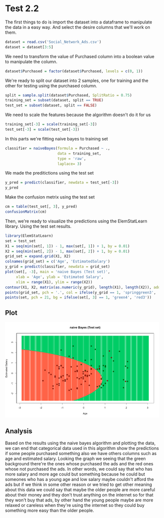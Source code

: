 # Test 2.2

The first things to do is import the dataset into a dataframe to manipulate the data in a easy way. And select the desire columns that we'll work on them.

```R
dataset = read.csv('Social_Network_Ads.csv')
dataset = dataset[3:5]
```

We need to transform the value of Purchased column into a boolean value to manipulate the column.

```R
dataset$Purchased = factor(dataset$Purchased, levels = c(0, 1))
```

We're ready to split our dataset into 2 samples, one for training and the other for testing using the purchased column.

```R
split = sample.split(dataset$Purchased, SplitRatio = 0.75)
training_set = subset(dataset, split == TRUE)
test_set = subset(dataset, split == FALSE)
```

We need to scale the features because the algorithm doesn't do it for us

```R
training_set[-3] = scale(training_set[-3])
test_set[-3] = scale(test_set[-3])
```

In this parts we're fitting naive bayes to training set

```R
classifier = naiveBayes(formula = Purchased ~ .,
                        data = training_set,
                        type = 'raw',
                        laplace= 3)
```

We made the preditictions using the test set

```R
y_pred = predict(classifier, newdata = test_set[-3])
y_pred
```

Make the confusion metrix using the test set

```R
cm = table(test_set[, 3], y_pred)
confusionMatrix(cm)
```

Then, we're ready to visualize the predictions using the ElemStatLearn library. 
Using the test set results.

```R
library(ElemStatLearn)
set = test_set
X1 = seq(min(set[, 1]) - 1, max(set[, 1]) + 1, by = 0.01)
X2 = seq(min(set[, 2]) - 1, max(set[, 2]) + 1, by = 0.01)
grid_set = expand.grid(X1, X2)
colnames(grid_set) = c('Age', 'EstimatedSalary')
y_grid = predict(classifier, newdata = grid_set)
plot(set[, -3], main = 'naive Bayes (Test set)',
     xlab = 'Age', ylab = 'Estimated Salary',
     xlim = range(X1), ylim = range(X2))
contour(X1, X2, matrix(as.numeric(y_grid), length(X1), length(X2)), add = TRUE)
points(grid_set, pch = '.', col = ifelse(y_grid == 1, 'springgreen3', 'tomato'))
points(set, pch = 21, bg = ifelse(set[, 3] == 1, 'green4', 'red3'))
```

## Plot

![plot1](plot.png)

## Analysis

Based on the results using the naive bayes algorithm and plotting the data, we can end that categorical data used in this algorithm show the predictions if some people purchased something also we have  others columns such as age and estimated salary. Looking the graph we seeing that the green background there're the ones whose purchased the ads and the red ones whose not purchased the ads. In other words, we could say that who has more salary and more age could but something because he could but someones who has a young age and low salary maybe couldn't afford the ads but if we think in some other reason or we tried to get other meaning about this data we could say that maybe the older people are more careful about their money and they don't trust anything on the internet so for that they won't buy that ads, by other hand the young people maybe are more relaxed or careless when they're using the internet so they could buy something more easy than the older people.
